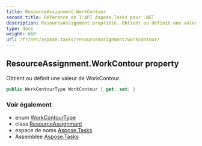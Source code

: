 ```yaml
---
title: ResourceAssignment.WorkContour
second_title: Référence de l'API Aspose.Tasks pour .NET
description: ResourceAssignment propriété. Obtient ou définit une valeur de WorkContour.
type: docs
weight: 660
url: /fr/net/aspose.tasks/resourceassignment/workcontour/
---
```

## ResourceAssignment.WorkContour property

Obtient ou définit une valeur de WorkContour.

```csharp
public WorkContourType WorkContour { get; set; }
```

### Voir également

* enum [WorkContourType](../../workcontourtype/)
* class [ResourceAssignment](../)
* espace de noms [Aspose.Tasks](../../resourceassignment/)
* Assemblée [Aspose.Tasks](../../../)


